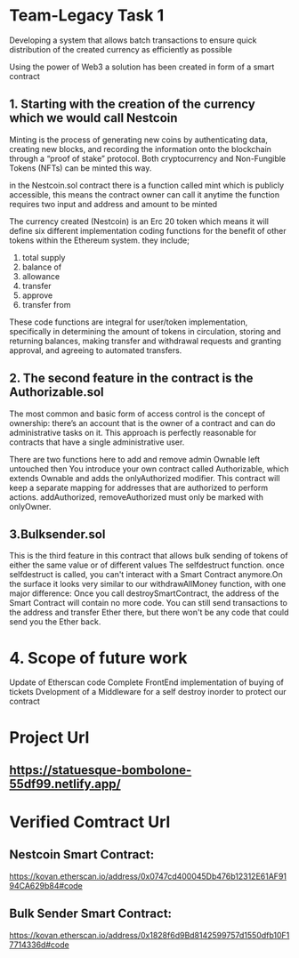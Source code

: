 # Team-Legacy Task 1

Developing a system that allows batch transactions to ensure quick distribution of the created currency as efficiently as possible

Using the power of Web3 a solution has been created in form of a smart contract

## 1. Starting with the creation of the currency which we would call Nestcoin

Minting is the process of generating new coins by authenticating data, creating new blocks, and recording the information
onto the blockchain through a “proof of stake” protocol. Both cryptocurrency and Non-Fungible Tokens (NFTs) can be minted this way.

in the Nestcoin.sol contract there is a function called mint which is publicly accessible, this means the contract owner can call it anytime
the function requires two input and address and amount to be minted

The currency created (Nestcoin) is an Erc 20 token which means it will define six different implementation coding functions for the benefit
of other tokens within the Ethereum system. they include;

1. total supply
2. balance of
3. allowance
4. transfer
5. approve
6. transfer from

These code functions are integral for user/token implementation, specifically in determining the amount of tokens in circulation, storing
and returning balances, making transfer and withdrawal requests and granting approval, and agreeing to automated transfers.

## 2. The second feature in the contract is the Authorizable.sol

The most common and basic form of access control is the concept of ownership: there’s an account that is the owner of a contract and can do administrative tasks on it. This approach is perfectly reasonable for contracts that have a single administrative user.

There are two functions here to add and remove admin
Ownable left untouched then You introduce your own contract called Authorizable, which extends Ownable and adds the onlyAuthorized modifier.
This contract will keep a separate mapping for addresses that are authorized to perform actions. addAuthorized, removeAuthorized must only be marked with onlyOwner.

## 3.Bulksender.sol

This is the third feature in this contract that allows bulk sending of tokens of either the same value or of different values
The selfdestruct function. once selfdestruct is called, you can't interact with a Smart Contract anymore.On the surface it looks very similar
to our withdrawAllMoney function, with one major difference: Once you call destroySmartContract, the address of the Smart Contract will contain
no more code. You can still send transactions to the address and transfer Ether there, but there won't be any code that could send you the Ether back.


# 4. Scope of future work

Update of Etherscan code
Complete FrontEnd implementation of buying of tickets
Dvelopment of a Middleware for a self destroy inorder to protect our contract

# Project Url
## https://statuesque-bombolone-55df99.netlify.app/

# Verified Comtract Url

## Nestcoin Smart Contract: 
 https://kovan.etherscan.io/address/0x0747cd400045Db476b12312E61AF9194CA629b84#code

## Bulk Sender Smart Contract: 
 https://kovan.etherscan.io/address/0x1828f6d9Bd8142599757d1550dfb10F17714336d#code


